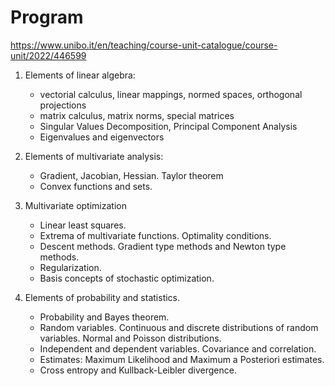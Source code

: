 # Program

<https://www.unibo.it/en/teaching/course-unit-catalogue/course-unit/2022/446599>

1. Elements of linear algebra:

    - vectorial calculus, linear mappings, normed spaces, orthogonal projections
    - matrix calculus, matrix norms, special matrices
    - Singular Values Decomposition, Principal Component Analysis
    - Eigenvalues and eigenvectors

2. Elements of multivariate analysis:

    - Gradient, Jacobian, Hessian. Taylor theorem
    - Convex functions and sets.

3. Multivariate optimization

    - Linear least squares.
    - Extrema of multivariate functions. Optimality conditions.
    - Descent methods. Gradient type methods and Newton type methods.
    - Regularization.
    - Basis concepts of stochastic optimization.

4. Elements of probability and statistics.

    - Probability and Bayes theorem.
    - Random variables. Continuous and discrete distributions of random variables. Normal and Poisson distributions.
    - Independent and dependent variables. Covariance and correlation.
    - Estimates: Maximum Likelihood and Maximum a Posteriori estimates.
    - Cross entropy and Kullback-Leibler divergence.

